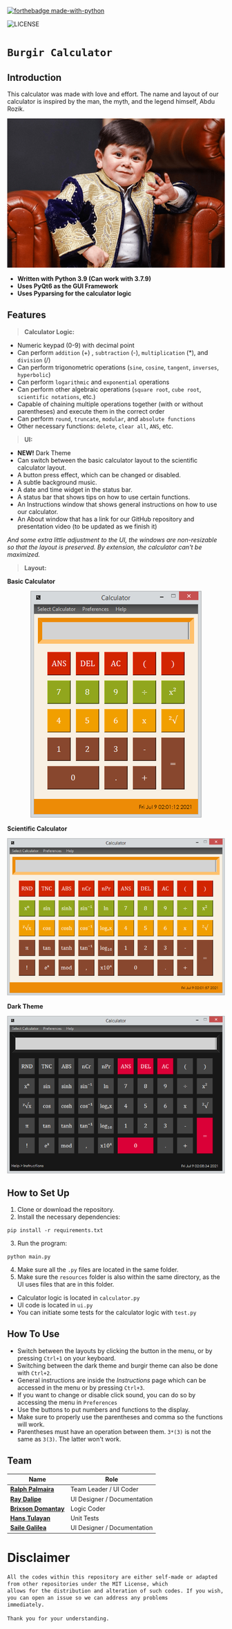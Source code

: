 [![forthebadge made-with-python](http://ForTheBadge.com/images/badges/made-with-python.svg)](https://www.python.org/) 

![LICENSE](https://img.shields.io/badge/license-MIT-lightgrey.svg)

# `Burgir Calculator`
## Introduction

This calculator was made with love and effort. The name and layout of our calculator is inspired by the man, the myth, and the legend himself, Abdu Rozik.
<p align="center">
  <img src="./resources-readme/myth.png">
</p>

- **Written with Python 3.9 (Can work with 3.7.9)**
- **Uses PyQt6 as the GUI Framework**
- **Uses Pyparsing for the calculator logic**

## Features

> **Calculator Logic:**

- Numeric keypad (0-9) with decimal point
- Can perform `addition` (+) , `subtraction` (-), `multiplication` (*), and `division` (/)
- Can perform trigonometric operations (`sine`, `cosine`, `tangent`, `inverses`, `hyperbolic`)
- Can perform `logarithmic` and `exponential` operations
- Can perform other algebraic operations (`square root`, `cube root`, `scientific notations`, etc.)
- Capable of chaining multiple operations together (with or without parentheses) and execute them in the correct order
- Can perform `round`, `truncate`, `modular`, and `absolute functions`
- Other necessary functions: `delete`, `clear all`, `ANS`, etc.

> **UI:**
- **NEW!** Dark Theme
- Can switch between the basic calculator layout to the scientific calculator layout.
- A button press effect, which can be changed or disabled.
- A subtle background music.
- A date and time widget in the status bar.
- A status bar that shows tips on how to use certain functions.
- An Instructions window that shows general instructions on how to use our calculator.
- An About window that has a link for our GitHub repository and presentation video (to be updated as we finish it)

_And some extra little adjustment to the UI, the windows are non-resizable so that the layout is preserved. By extension, the calculator can't be maximized._

> **Layout:**

**Basic Calculator**

<p align="center">
  <img src="./resources-readme/basic.PNG">
</p>

**Scientific Calculator**

<p align="center">
  <img src="./resources-readme/scientific.PNG">
</p>

**Dark Theme**

<p align="center">
  <img src="./resources-readme/dark.PNG">
</p>

## How to Set Up

1. Clone or download the repository.
2. Install the necessary dependencies:
```
pip install -r requirements.txt
```
3. Run the program:
```
python main.py
```
4. Make sure all the `.py` files are located in the same folder. 
5. Make sure the `resources` folder is also within the same directory, as the UI uses files that are in this folder.

* Calculator logic is located in `calculator.py`
* UI code is located in `ui.py`
* You can initiate some tests for the calculator logic with `test.py`

## How To Use

- Switch between the layouts by clicking the button in the menu, or by pressing `Ctrl+1` on your keyboard.
- Switching between the dark theme and burgir theme can also be done with `Ctrl+2`.
- General instructions are inside the *Instructions* page which can be accessed in the menu or by pressing `Ctrl+3`.
- If you want to change or disable click sound, you can do so by accessing the menu in `Preferences`
- Use the buttons to put numbers and functions to the display.
- Make sure to properly use the parentheses and comma so the functions will work.
- Parentheses must have an operation between them. `3*(3)` is not the same as `3(3)`. The latter won't work.

## Team

| Name                       |Role                                                   |
| -------------------------- | ----------------------------------------------------- |
| **[Ralph Palmaira](https://github.com/JARalph23Z)**| Team Leader / UI Coder         |
| **[Ray Dalipe](https://github.com/Torurae)**      | UI Designer / Documentation |
| **[Brixson Domantay](https://github.com/brxzn)**  | Logic Coder |
| **[Hans Tulayan](https://github.com/Meriodasu007)**        | Unit Tests                  |
| **[Saile Galilea](https://github.com/Kkaepsong)** | UI Designer / Documentation            |

# Disclaimer
```
All the codes within this repository are either self-made or adapted from other repositories under the MIT License, which 
allows for the distribution and alteration of such codes. If you wish, you can open an issue so we can address any problems 
immediately. 

Thank you for your understanding.
```
